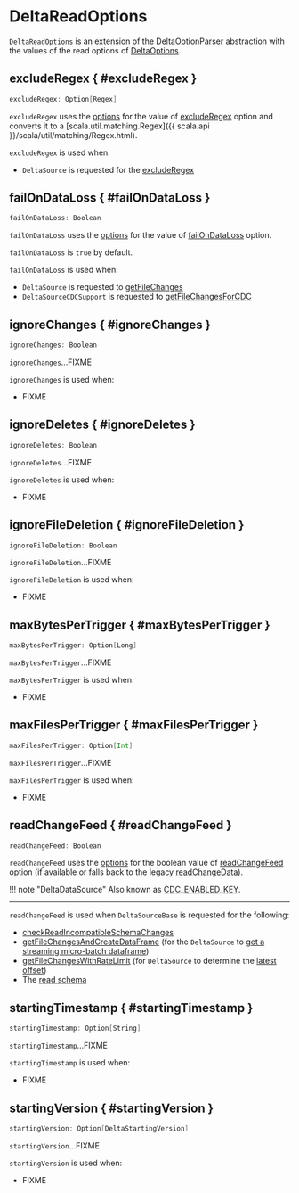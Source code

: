 # DeltaReadOptions

`DeltaReadOptions` is an extension of the [DeltaOptionParser](DeltaOptionParser.md) abstraction with the values of the read options of [DeltaOptions](DeltaOptions.md).

## excludeRegex { #excludeRegex }

```scala
excludeRegex: Option[Regex]
```

`excludeRegex` uses the [options](DeltaOptionParser.md#options) for the value of [excludeRegex](options.md#EXCLUDE_REGEX_OPTION) option and converts it to a [scala.util.matching.Regex]({{ scala.api }}/scala/util/matching/Regex.html).

`excludeRegex` is used when:

* `DeltaSource` is requested for the [excludeRegex](DeltaSource.md#excludeRegex)

## <span id="FAIL_ON_DATA_LOSS_OPTION"> failOnDataLoss { #failOnDataLoss }

```scala
failOnDataLoss: Boolean
```

`failOnDataLoss` uses the [options](DeltaOptionParser.md#options) for the value of [failOnDataLoss](options.md#FAIL_ON_DATA_LOSS_OPTION) option.

`failOnDataLoss` is `true` by default.

`failOnDataLoss` is used when:

* `DeltaSource` is requested to [getFileChanges](DeltaSource.md#getFileChanges)
* `DeltaSourceCDCSupport` is requested to [getFileChangesForCDC](../change-data-feed/DeltaSourceCDCSupport.md#getFileChangesForCDC)

## ignoreChanges { #ignoreChanges }

```scala
ignoreChanges: Boolean
```

`ignoreChanges`...FIXME

`ignoreChanges` is used when:

* FIXME

## ignoreDeletes { #ignoreDeletes }

```scala
ignoreDeletes: Boolean
```

`ignoreDeletes`...FIXME

`ignoreDeletes` is used when:

* FIXME

## ignoreFileDeletion { #ignoreFileDeletion }

```scala
ignoreFileDeletion: Boolean
```

`ignoreFileDeletion`...FIXME

`ignoreFileDeletion` is used when:

* FIXME

## maxBytesPerTrigger { #maxBytesPerTrigger }

```scala
maxBytesPerTrigger: Option[Long]
```

`maxBytesPerTrigger`...FIXME

`maxBytesPerTrigger` is used when:

* FIXME

## maxFilesPerTrigger { #maxFilesPerTrigger }

```scala
maxFilesPerTrigger: Option[Int]
```

`maxFilesPerTrigger`...FIXME

`maxFilesPerTrigger` is used when:

* FIXME

## readChangeFeed { #readChangeFeed }

```scala
readChangeFeed: Boolean
```

`readChangeFeed` uses the [options](DeltaOptionParser.md#options) for the boolean value of [readChangeFeed](options.md#CDC_READ_OPTION) option (if available or falls back to the legacy [readChangeData](options.md#readChangeData)).

!!! note "DeltaDataSource"
    Also known as [CDC_ENABLED_KEY](DeltaDataSource.md#CDC_ENABLED_KEY).

---

`readChangeFeed` is used when `DeltaSourceBase` is requested for the following:

* [checkReadIncompatibleSchemaChanges](DeltaSourceBase.md#checkReadIncompatibleSchemaChanges)
* [getFileChangesAndCreateDataFrame](DeltaSourceBase.md#getFileChangesAndCreateDataFrame) (for the `DeltaSource` to [get a streaming micro-batch dataframe](DeltaSource.md#getBatch))
* [getFileChangesWithRateLimit](DeltaSourceBase.md#getFileChangesWithRateLimit) (for `DeltaSource` to determine the [latest offset](DeltaSource.md#latestOffset))
* The [read schema](DeltaSourceBase.md#schema)

## startingTimestamp { #startingTimestamp }

```scala
startingTimestamp: Option[String]
```

`startingTimestamp`...FIXME

`startingTimestamp` is used when:

* FIXME

## startingVersion { #startingVersion }

```scala
startingVersion: Option[DeltaStartingVersion]
```

`startingVersion`...FIXME

`startingVersion` is used when:

* FIXME
